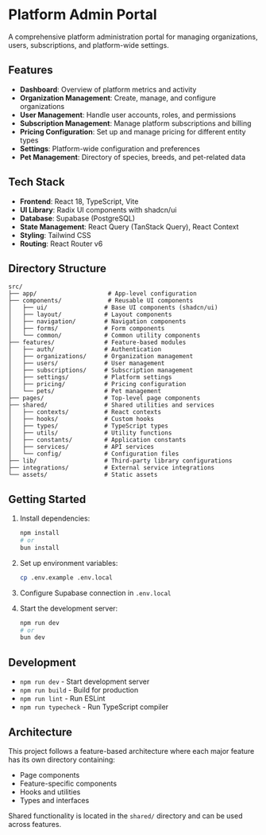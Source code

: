 # Platform Admin Portal

A comprehensive platform administration portal for managing organizations, users, subscriptions, and platform-wide settings.

## Features

- **Dashboard**: Overview of platform metrics and activity
- **Organization Management**: Create, manage, and configure organizations
- **User Management**: Handle user accounts, roles, and permissions
- **Subscription Management**: Manage platform subscriptions and billing
- **Pricing Configuration**: Set up and manage pricing for different entity types
- **Settings**: Platform-wide configuration and preferences
- **Pet Management**: Directory of species, breeds, and pet-related data

## Tech Stack

- **Frontend**: React 18, TypeScript, Vite
- **UI Library**: Radix UI components with shadcn/ui
- **Database**: Supabase (PostgreSQL)
- **State Management**: React Query (TanStack Query), React Context
- **Styling**: Tailwind CSS
- **Routing**: React Router v6

## Directory Structure

```
src/
├── app/                    # App-level configuration
├── components/             # Reusable UI components
│   ├── ui/                # Base UI components (shadcn/ui)
│   ├── layout/            # Layout components
│   ├── navigation/        # Navigation components
│   ├── forms/             # Form components
│   └── common/            # Common utility components
├── features/              # Feature-based modules
│   ├── auth/              # Authentication
│   ├── organizations/     # Organization management
│   ├── users/             # User management
│   ├── subscriptions/     # Subscription management
│   ├── settings/          # Platform settings
│   ├── pricing/           # Pricing configuration
│   └── pets/              # Pet management
├── pages/                 # Top-level page components
├── shared/                # Shared utilities and services
│   ├── contexts/          # React contexts
│   ├── hooks/             # Custom hooks
│   ├── types/             # TypeScript types
│   ├── utils/             # Utility functions
│   ├── constants/         # Application constants
│   ├── services/          # API services
│   └── config/            # Configuration files
├── lib/                   # Third-party library configurations
├── integrations/          # External service integrations
└── assets/                # Static assets
```

## Getting Started

1. Install dependencies:
   ```bash
   npm install
   # or
   bun install
   ```

2. Set up environment variables:
   ```bash
   cp .env.example .env.local
   ```

3. Configure Supabase connection in `.env.local`

4. Start the development server:
   ```bash
   npm run dev
   # or
   bun dev
   ```

## Development

- `npm run dev` - Start development server
- `npm run build` - Build for production
- `npm run lint` - Run ESLint
- `npm run typecheck` - Run TypeScript compiler

## Architecture

This project follows a feature-based architecture where each major feature has its own directory containing:
- Page components
- Feature-specific components
- Hooks and utilities
- Types and interfaces

Shared functionality is located in the `shared/` directory and can be used across features.

